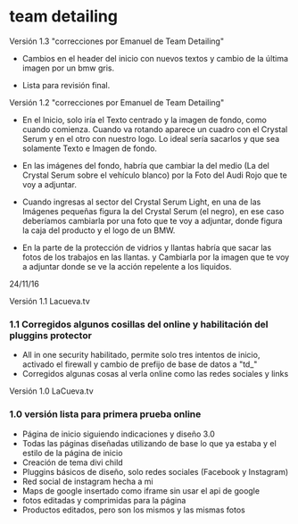 # team detailing  

Versión 1.3 "correcciones por Emanuel de Team Detailing"  

* Cambios en el header del inicio con nuevos textos y cambio de la última imagen por un bmw gris.

* Lista para revisión final.

Versión 1.2 "correcciones por Emanuel de Team Detailing"  

*  En el Inicio, solo iría el Texto centrado y la imagen de fondo, como cuando comienza. Cuando va rotando aparece un cuadro con el Crystal Serum y en el otro con nuestro logo. Lo ideal sería sacarlos y que sea solamente Texto e Imagen de fondo.

*  En las imágenes del fondo, habría que cambiar la del medio (La del Crystal Serum sobre el vehículo blanco) por la Foto del Audi Rojo que te voy a adjuntar.

*  Cuando ingresas al sector del Crystal Serum Light, en una de las Imágenes pequeñas figura la del Crystal Serum (el negro), en ese caso deberíamos cambiarla por una foto que te voy a adjuntar, donde figura la caja del producto y el logo de un BMW.

*  En la parte de la protección de vidrios y llantas habría que sacar las fotos de los trabajos en las llantas. y Cambiarla por la imagen que te voy a adjuntar donde se ve la acción repelente a los liquidos. 

24/11/16

Versión 1.1 Lacueva.tv

### 1.1 Corregidos algunos cosillas del online y habilitación del pluggins protector

* All in one security habilitado, permite solo tres intentos de inicio, activado el firewall y cambio de prefijo de base de datos a "td_"
* Corregidos algunas cosas al verla online como las redes sociales y links

Versión 1.0 LaCueva.tv  

### 1.0 versión lista para primera prueba online  

* Página de inicio siguiendo indicaciones y diseño 3.0
* Todas las páginas diseñadas utilizando de base lo que ya estaba y el estilo de la página de inicio
* Creación de tema divi child
* Pluggins básicos de diseño, solo redes sociales (Facebook y Instagram)
* Red social de instagram hecha a mi
* Maps de google insertado como iframe sin usar el api de google
* fotos editadas y comprimidas para la página
* Productos editados, pero son los mismos y las mismas fotos






